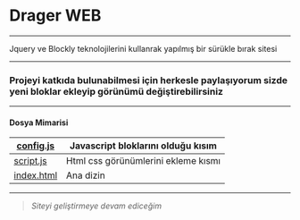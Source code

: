 ﻿# Drager WEB

------------
Jquery ve Blockly teknolojilerini kullanrak yapılmış bir sürükle bırak sitesi


------------

### Projeyi katkıda bulunabilmesi için  herkesle paylaşıyorum sizde yeni bloklar ekleyip görünümü değiştirebilirsiniz

------------
#### Dosya Mimarisi
|[config.js](https://github.com/spaceyour/dragerweb/blob/main/config.js)|Javascript bloklarını olduğu kısım  |
| ------------ | ------------ |
| [script.js](https://github.com/spaceyour/dragerweb/blob/main/script.js)| Html css görünümlerini ekleme kısmı|
|[index.html](https://www.youtube.com/http:// "index.html")|Ana dizin   |

------------
> *Siteyi geliştirmeye devam ediceğim*
